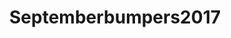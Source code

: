 ---
title: Septemberbumpers2017
crosslinks:
- predaddit
- JUSTNOMIL
- Mommit
- xxfitness
- livven
- infertility
- AugustBumpers2017
- food
- Relationship
- dogpictures
- xkcd
- rising
- stilltrying
- legaladvice
---